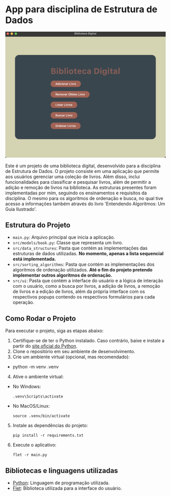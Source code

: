 # App para disciplina de Estrutura de Dados

![App Screenshot](src/images/screenshot_project.png)

Este é um projeto de uma biblioteca digital, desenvolvido para a disciplina de Estrutura de Dados. O projeto consiste em uma aplicação que permite aos usuários gerenciar uma coleção de livros. Além disso, inclui funcionalidades para classificar e pesquisar livros, além de permitir a adição e remoção de livros na biblioteca. As estruturas presentes foram implementadas por mim, seguindo os ensinamentos e requisitos da disciplina. O mesmo para os algoritmos de ordenação e busca, no qual tive acesso a informações também através do livro 'Entendendo Algoritmos: Um Guia Ilustrado'.

## Estrutura do Projeto

- `main.py`: Arquivo principal que inicia a aplicação.
- `src/models/book.py`: Classe que representa um livro.
- `src/data_structures`: Pasta que contém as implementações das estruturas de dados utilizadas. **No momento, apenas a lista sequencial está implementada.**
- `src/sorting_algorithms`: Pasta que contém as implementações dos algoritmos de ordenação utilizados. **Até o fim do projeto pretendo implementar outros algoritmos de ordenação.**
- `src/ui`: Pasta que contém a interface do usuário e a lógica de interação com o usuário, como a busca por livros, a adição de livros, a remoção de livros e a edição de livros, além da própria interface com os respectivos popups contendo os respectivos formulários para cada operação.

## Como Rodar o Projeto

Para executar o projeto, siga as etapas abaixo:

1. Certifique-se de ter o Python instalado. Caso contrário, baixe e instale a partir do [site oficial do Python](https://www.python.org/downloads/).
2. Clone o repositório em seu ambiente de desenvolvimento.
3. Crie um ambiente virtual (opcional, mas recomendado):
- python -m venv .venv
4. Ative o ambiente virtual:
- No Windows:
  ```
  .venv\Scripts\activate
  ```
- No MacOS/Linux:
  ```
  source .venv/bin/activate
  ```
5. Instale as dependências do projeto:
    ```
    pip install -r requirements.txt
    ```
6. Execute o aplicativo:
    ```
    flet -r main.py
    ```

## Bibliotecas e linguagens utilizadas

- [Python](https://www.python.org/): Linguagem de programação utilizada.
- [Flet](https://flet.dev/docs/): Biblioteca utilizada para a interface do usuário.
